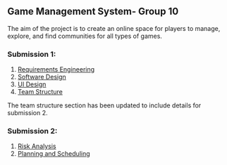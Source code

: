 ## Game Management System- Group 10
The aim of the project is to create an online space for players to manage, explore, and find communities for all types of games. 

### Submission 1:
1. [Requirements Engineering](https://git.ecdf.ed.ac.uk/sd202021groups/group_10/wikis/Requirements-Engineering)
2. [Software Design](https://git.ecdf.ed.ac.uk/sd202021groups/group_10/wikis/software_design)
3. [UI Design](https://git.ecdf.ed.ac.uk/sd202021groups/group_10/wikis/UI_design)
4. [Team Structure](https://git.ecdf.ed.ac.uk/sd202021groups/group_10/wikis/Team_structure)

The team structure section has been updated to include details for submission 2.

### Submission 2:
1. [Risk Analysis](https://git.ecdf.ed.ac.uk/sd202021groups/group_10/wikis/Risk-Analysis)
2. [Planning and Scheduling](https://git.ecdf.ed.ac.uk/sd202021groups/group_10/wikis/Planning-and-Scheduling)